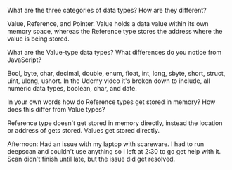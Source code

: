 What are the three categories of data types? How are they different?

Value, Reference, and Pointer. Value holds a data value within its own memory space, whereas the Reference type stores the address where the value is being stored.

What are the Value-type data types? What differences do you notice from JavaScript?

Bool, byte, char, decimal, double, enum, float, int, long, sbyte, short, struct, uint, ulong, ushort. In the Udemy video it's broken down to include, all numeric data types, boolean, char, and date.

In your own words how do Reference types get stored in memory? How does this differ from Value types?

Reference type doesn't get stored in memory directly, instead the location or address of gets stored. Values get stored directly.

Afternoon: Had an issue with my laptop with scareware. I had to run deepscan and couldn't use anything so I left at 2:30 to go get help with it. Scan didn't finish until late, but the issue did get resolved.